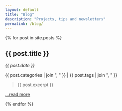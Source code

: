 ```yaml
---
layout: default
title: "Blog"
description: "Projects, tips and newsletters"
permalink: /blog/
---
```


{% for post in site.posts %}

## {{ post.title }}

_{{ post.date }}_

{{ post.categories | join ", " }} | {{ post.tags | join ", " }}

> {{ post.excerpt }} 

<a href="{{ post.url }}">...read more</a>

{% endfor %}
